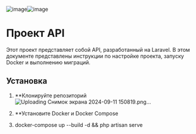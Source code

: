 ![image](https://github.com/user-attachments/assets/926c2c28-7eb9-4fbb-aa0f-fee9b74847a0)![image](https://github.com/user-attachments/assets/ec0161f2-aef6-4430-ba27-349c6f10b0df)
# Проект API

Этот проект представляет собой API, разработанный на Laravel. В этом документе представлены инструкции по настройке проекта, запуску Docker и выполнению миграций.

## Установка

1. **Клонируйте репозиторий![Uploading Снимок экрана 2024-09-11 150819.png…]()

2. **Установите  Docker и Docker Compose
3.  docker-compose up --build -d && php artisan serve 
